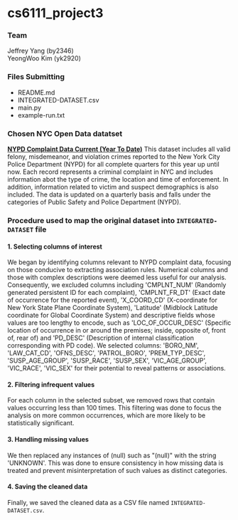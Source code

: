 # cs6111_project3
### Team

Jeffrey Yang (by2346) <br>
YeongWoo Kim (yk2920)

### Files Submitting

- README.md
- INTEGRATED-DATASET.csv
- main.py
- example-run.txt
  
### Chosen NYC Open Data datatset
<strong>[NYPD Complaint Data Current (Year To Date)](https://data.cityofnewyork.us/Public-Safety/NYPD-Complaint-Data-Current-Year-To-Date-/5uac-w243/about_data)</strong>
This dataset includes all valid felony, misdemeanor, and violation crimes reported to the New York City Police Department (NYPD) for all complete quarters for this year up until now. Each record represents a criminal complaint in NYC and includes information abot the type of crime, the location and time of enforcement. In addition, information related to victim and suspect demographics is also included. The data is updated on a quarterly basis and falls under the categories of Public Safety and Police Department (NYPD).

### Procedure used to map the original dataset into `INTEGRATED-DATASET` file
#### 1. Selecting columns of interest
We began by identifying columns relevant to NYPD complaint data, focusing on those conducive to extracting association rules. Numerical columns and those with complex descriptions were deemed less useful for our analysis. Consequently, we excluded columns including 'CMPLNT_NUM' (Randomly generated persistent ID for each complaint), 'CMPLNT_FR_DT' (Exact date of occurrence for the reported event), 'X_COORD_CD' (X-coordinate for New York State Plane Coordinate System), 'Latitude' (Midblock Latitude coordinate for Global Coordinate System) and descriptive fields whose values are too lengthy to encode, such as 'LOC_OF_OCCUR_DESC' (Specific location of occurrence in or around the premises; inside, opposite of, front of, rear of) and 'PD_DESC' (Description of internal classification corresponding with PD code). We selected columns: 'BORO_NM', 'LAW_CAT_CD', 'OFNS_DESC', 'PATROL_BORO', 'PREM_TYP_DESC', 'SUSP_AGE_GROUP', 'SUSP_RACE', 'SUSP_SEX', 'VIC_AGE_GROUP', 'VIC_RACE', 'VIC_SEX' for their potential to reveal patterns or associations.

#### 2. Filtering infrequent values
For each column in the selected subset, we removed rows that contain values occurring less than 100 times. This filtering was done to focus the analysis on more common occurrences, which are more likely to be statistically significant.

#### 3. Handling missing values
We then replaced any instances of (null) such as "(null)" with the string 'UNKNOWN'. This was done to ensure consistency in how missing data is treated and prevent misinterpretation of such values as distinct categories.

#### 4. Saving the cleaned data
Finally, we saved the cleaned data as a CSV file named `INTEGRATED-DATASET.csv`.
